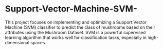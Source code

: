 # Support-Vector-Machine-SVM-
This project focuses on implementing and optimizing a Support Vector Machine (SVM) classifier to predict the class of mushrooms based on their attributes using the Mushroom Dataset. SVM is a powerful supervised learning algorithm that works well for classification tasks, especially in high-dimensional spaces.
